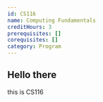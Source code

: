 ```yaml
---
id: CS116
name: Computing Fundamentals
creditHours: 3
prerequisites: [] 
corequisites: []
category: Program
---
```

## Hello there
this is CS116